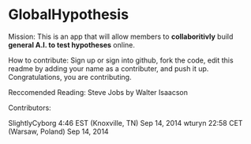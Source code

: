 GlobalHypothesis
================

Mission: This is an app that will allow members to  __collaboritivly__  build __general A.I. to test hypotheses__ online.

How to contribute: Sign up or sign into github, fork the code, edit this readme by adding your name as a contributer, and push it up. Congratulations, you are contributing.  

Reccomended Reading: 
Steve Jobs by Walter Isaacson



Contributors:

SlightlyCyborg 4:46 EST (Knoxville, TN) Sep 14, 2014 
wturyn 22:58 CET (Warsaw, Poland) Sep 14, 2014
